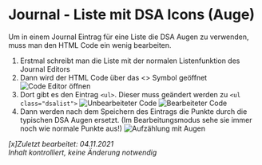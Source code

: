 # Journal - Liste mit DSA Icons (Auge)

Um in einem Journal Eintrag für eine Liste die DSA Augen zu verwenden, muss man den HTML Code ein wenig bearbeiten.
1. Erstmal schreibt man die Liste mit der normalen Listenfunktion des Journal Editors
2. Dann wird der HTML Code über das <> Symbol geöffnet
![Code Editor öffnen](https://user-images.githubusercontent.com/80099175/111586701-85504400-87c1-11eb-866e-797795f27e80.png)
3. Dort gibt es den Eintrag `<ul>`. Dieser muss geändert werden zu `<ul class="dsalist">`
![Unbearbeiteter Code](https://user-images.githubusercontent.com/80099175/111586842-ba5c9680-87c1-11eb-809e-a3add93bb472.png)
![Bearbeiteter Code](https://user-images.githubusercontent.com/80099175/111587070-fee83200-87c1-11eb-965c-6bb4d57b06e1.png)
4. Dann werden nach dem Speichern des Eintrags die Punkte durch die typischen DSA Augen ersetzt. (Im Bearbeitungsmodus sehe sie immer noch wie normale Punkte aus!)
![Aufzählung mit Augen](https://user-images.githubusercontent.com/80099175/111587169-20e1b480-87c2-11eb-9ef2-5f27421364fe.png)

*[x]Zuletzt bearbeitet: 04.11.2021*  
*Inhalt kontrolliert, keine Änderung notwendig*
